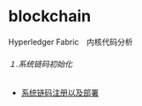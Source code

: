 # blockchain
Hyperledger Fabric　内核代码分析
###### １.系统链码初始化
- [系统链码注册以及部署](http://https://github.com/sinochem-tech/blockchain/blob/master/systemchaincode/systemchaincode.md)
